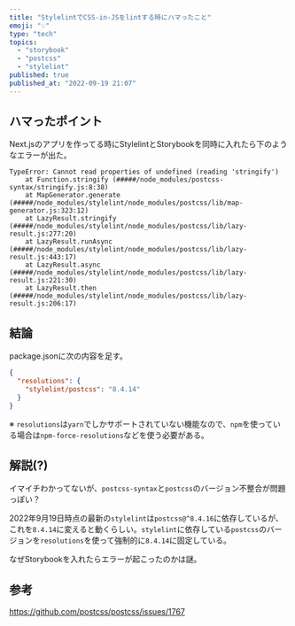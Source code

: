 ```yaml
---
title: "StylelintでCSS-in-JSをlintする時にハマったこと"
emoji: "💡"
type: "tech"
topics:
  - "storybook"
  - "postcss"
  - "stylelint"
published: true
published_at: "2022-09-19 21:07"
---
```


## ハマったポイント

Next.jsのアプリを作ってる時にStylelintとStorybookを同時に入れたら下のようなエラーが出た。

```
TypeError: Cannot read properties of undefined (reading 'stringify')
    at Function.stringify (#####/node_modules/postcss-syntax/stringify.js:8:38)
    at MapGenerator.generate (#####/node_modules/stylelint/node_modules/postcss/lib/map-generator.js:323:12)
    at LazyResult.stringify (#####/node_modules/stylelint/node_modules/postcss/lib/lazy-result.js:277:20)
    at LazyResult.runAsync (#####/node_modules/stylelint/node_modules/postcss/lib/lazy-result.js:443:17)
    at LazyResult.async (#####/node_modules/stylelint/node_modules/postcss/lib/lazy-result.js:221:30)
    at LazyResult.then (#####/node_modules/stylelint/node_modules/postcss/lib/lazy-result.js:206:17)
```

## 結論

package.jsonに次の内容を足す。

```json
{
  "resolutions": {
    "stylelint/postcss": "8.4.14"
  }
}
```

※ `resolutions`は`yarn`でしかサポートされていない機能なので、`npm`を使っている場合は`npm-force-resolutions`などを使う必要がある。

## 解説(?)

イマイチわかってないが、`postcss-syntax`と`postcss`のバージョン不整合が問題っぽい？

2022年9月19日時点の最新の`stylelint`は`postcss@^8.4.16`に依存しているが、これを`8.4.14`に変えると動くらしい。`stylelint`に依存している`postcss`のバージョンを`resolutions`を使って強制的に`8.4.14`に固定している。

なぜStorybookを入れたらエラーが起こったのかは謎。

## 参考

https://github.com/postcss/postcss/issues/1767